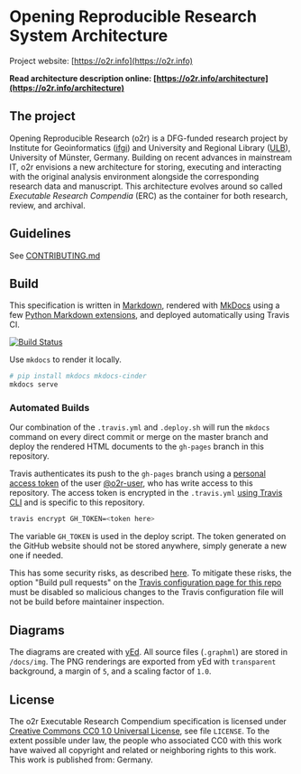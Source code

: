 # Opening Reproducible Research System Architecture

Project website: [https://o2r.info](https://o2r.info)

**Read architecture description online: [https://o2r.info/architecture](https://o2r.info/architecture)**

## The project

Opening Reproducible Research (o2r) is a DFG-funded research project by Institute for Geoinformatics ([ifgi](http://www.uni-muenster.de/Geoinformatics/en/)) and University and Regional Library ([ULB](http://www.ulb.uni-muenster.de/)), University of Münster, Germany. Building on recent advances in mainstream IT, o2r envisions a new architecture for storing, executing and interacting with the original analysis environment alongside the corresponding research data and manuscript. This architecture evolves around so called _Executable Research Compendia_ (ERC) as the container for both research, review, and archival.

## Guidelines

See [CONTRIBUTING.md](CONTRIBUTING.md)

## Build

This specification is written in [Markdown](https://daringfireball.net/projects/markdown/), rendered with [MkDocs](http://www.mkdocs.org/) using a few [Python Markdown extensions](https://pythonhosted.org/Markdown/extensions/index.html), and deployed automatically using Travis CI.

[![Build Status](https://travis-ci.org/o2r-project/architecture.svg?branch=master)](https://travis-ci.org/o2r-project/architecture)

Use `mkdocs` to render it locally.

```bash
# pip install mkdocs mkdocs-cinder
mkdocs serve
```

### Automated Builds

Our combination of the `.travis.yml` and `.deploy.sh` will run the `mkdocs` command on every direct commit or merge on the master branch and deploy the rendered HTML documents to the `gh-pages` branch in this repository.

Travis authenticates its push to the `gh-pages` branch using a [personal access token](https://github.com/settings/tokens) of the user [@o2r-user](https://github.com/o2r-user), who has write access to this repository.
The access token is encrypted in the `.travis.yml` [using Travis CLI](https://docs.travis-ci.com/user/encryption-keys/) and is specific to this repository.

```bash
travis encrypt GH_TOKEN=<token here>
```

The variable `GH_TOKEN` is used in the deploy script.
The token generated on the GitHub website should not be stored anywhere, simply generate a new one if needed.

This has some security risks, as described [here](https://gist.github.com/domenic/ec8b0fc8ab45f39403dd#sign-up-for-travis-and-add-your-project).
To mitigate these risks, the option "Build pull requests" on the [Travis configuration page for this repo](https://travis-ci.org/o2r-project/erc-spec/settings) must be disabled so malicious changes to the Travis configuration file will not be build before maintainer inspection.

## Diagrams

The diagrams are created with [yEd](https://www.yworks.com/products/yed).
All source files (`.graphml`) are stored in `/docs/img`.
The PNG renderings are exported from yEd with `transparent` background, a margin of `5`, and a scaling factor of `1.0`.

## License

The o2r Executable Research Compendium specification is licensed under [Creative Commons CC0 1.0 Universal License](https://creativecommons.org/publicdomain/zero/1.0/), see file `LICENSE`.
To the extent possible under law, the people who associated CC0 with this work have waived all copyright and related or neighboring rights to this work.
This work is published from: Germany.
